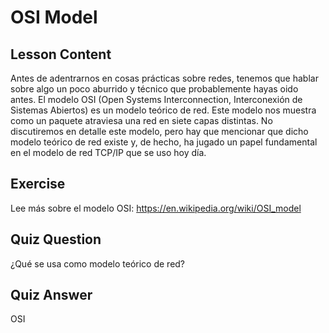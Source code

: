 # OSI Model

## Lesson Content

Antes de adentrarnos en cosas prácticas sobre redes, tenemos que hablar sobre algo un poco aburrido y técnico que probablemente hayas oido antes. El modelo OSI (Open Systems Interconnection, Interconexión de Sistemas Abiertos) es un modelo teórico de red. Este modelo nos muestra como un paquete atraviesa una red en siete capas distintas. No discutiremos en detalle este modelo, pero hay que mencionar que dicho modelo teórico de red existe y, de hecho, ha jugado un papel fundamental en el modelo de red TCP/IP que se uso hoy día.

## Exercise

Lee más sobre el modelo OSI: <a href="https://en.wikipedia.org/wiki/OSI_model">https://en.wikipedia.org/wiki/OSI_model</a>

## Quiz Question

¿Qué se usa como modelo teórico de red?

## Quiz Answer

OSI
